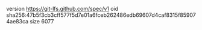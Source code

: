version https://git-lfs.github.com/spec/v1
oid sha256:47b5f3cb3cff577f5d7e01a6fceb262486edb69607d4caf8315f859074ae83ca
size 6077

